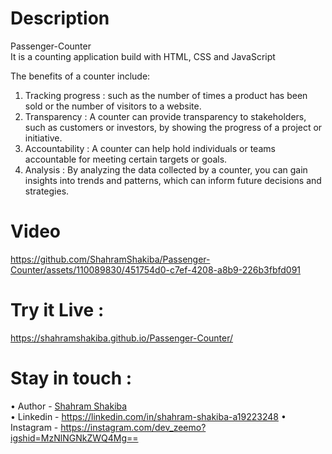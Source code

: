 # Description
<div style='color: 'red';'>Passenger-Counter</div> 
It is a counting application build with HTML, CSS and JavaScript

The benefits of a counter include:
1. Tracking progress :
such as the number of times a product has been sold or the number of visitors to a website.
2. Transparency :
A counter can provide transparency to stakeholders, such as customers or investors, by showing the progress of a project or initiative.
3. Accountability :
A counter can help hold individuals or teams accountable for meeting certain targets or goals.
4. Analysis :
By analyzing the data collected by a counter, you can gain insights into trends and patterns, which can inform future decisions and strategies.

# Video
https://github.com/ShahramShakiba/Passenger-Counter/assets/110089830/451754d0-c7ef-4208-a8b9-226b3fbfd091

# Try it Live :
 https://shahramshakiba.github.io/Passenger-Counter/

 # Stay in touch :
 • Author - <a href="https://github.com/ShahramShakiba">Shahram Shakiba</a> <br/>
 • Linkedin - https://linkedin.com/in/shahram-shakiba-a19223248
 • Instagram - https://instagram.com/dev_zeemo?igshid=MzNlNGNkZWQ4Mg==
